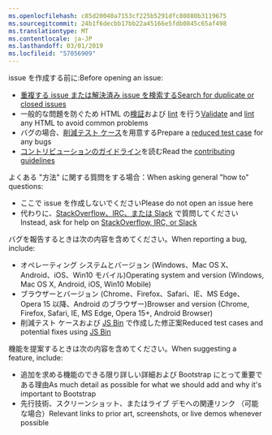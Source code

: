 ```yaml
---
ms.openlocfilehash: c85d20040a7153cf225b5291dfc80880b3119675
ms.sourcegitcommit: 24b1f6decbb17bb22a45166e5fdb0845c65af498
ms.translationtype: MT
ms.contentlocale: ja-JP
ms.lasthandoff: 03/01/2019
ms.locfileid: "57056909"
---
```

<span data-ttu-id="baa9a-101">issue を作成する前に:</span><span class="sxs-lookup"><span data-stu-id="baa9a-101">Before opening an issue:</span></span>

- [<span data-ttu-id="baa9a-102">重複する issue または解決済み issue を検索する</span><span class="sxs-lookup"><span data-stu-id="baa9a-102">Search for duplicate or closed issues</span></span>](https://github.com/twbs/bootstrap/issues?utf8=%E2%9C%93&q=is%3Aissue)
- <span data-ttu-id="baa9a-103">一般的な問題を防ぐため HTML の[検証](http://validator.w3.org/nu/)および [lint](https://github.com/twbs/bootlint#in-the-browser) を行う</span><span class="sxs-lookup"><span data-stu-id="baa9a-103">[Validate](http://validator.w3.org/nu/) and [lint](https://github.com/twbs/bootlint#in-the-browser) any HTML to avoid common problems</span></span>
- <span data-ttu-id="baa9a-104">バグの場合、[削減テスト ケース](https://css-tricks.com/reduced-test-cases/)を用意する</span><span class="sxs-lookup"><span data-stu-id="baa9a-104">Prepare a [reduced test case](https://css-tricks.com/reduced-test-cases/) for any bugs</span></span>
- <span data-ttu-id="baa9a-105">[コントリビューションのガイドライン](https://github.com/twbs/bootstrap/blob/master/CONTRIBUTING.md)を読む</span><span class="sxs-lookup"><span data-stu-id="baa9a-105">Read the [contributing guidelines](https://github.com/twbs/bootstrap/blob/master/CONTRIBUTING.md)</span></span>

<span data-ttu-id="baa9a-106">よくある "方法" に関する質問をする場合：</span><span class="sxs-lookup"><span data-stu-id="baa9a-106">When asking general "how to" questions:</span></span>

- <span data-ttu-id="baa9a-107">ここで issue を作成しないでください</span><span class="sxs-lookup"><span data-stu-id="baa9a-107">Please do not open an issue here</span></span>
- <span data-ttu-id="baa9a-108">代わりに、[StackOverflow、IRC、または Slack](https://github.com/twbs/bootstrap/blob/master/README.md#community) で質問してください</span><span class="sxs-lookup"><span data-stu-id="baa9a-108">Instead, ask for help on [StackOverflow, IRC, or Slack](https://github.com/twbs/bootstrap/blob/master/README.md#community)</span></span>

<span data-ttu-id="baa9a-109">バグを報告するときは次の内容を含めてください。</span><span class="sxs-lookup"><span data-stu-id="baa9a-109">When reporting a bug, include:</span></span>

- <span data-ttu-id="baa9a-110">オペレーティング システムとバージョン (Windows、Mac OS X、Android、iOS、Win10 モバイル)</span><span class="sxs-lookup"><span data-stu-id="baa9a-110">Operating system and version (Windows, Mac OS X, Android, iOS, Win10 Mobile)</span></span>
- <span data-ttu-id="baa9a-111">ブラウザーとバージョン (Chrome、Firefox、Safari、IE、MS Edge、Opera 15 以降、Android のブラウザー)</span><span class="sxs-lookup"><span data-stu-id="baa9a-111">Browser and version (Chrome, Firefox, Safari, IE, MS Edge, Opera 15+, Android Browser)</span></span>
- <span data-ttu-id="baa9a-112">削減テスト ケースおよび [JS Bin](https://jsbin.com) で作成した修正案</span><span class="sxs-lookup"><span data-stu-id="baa9a-112">Reduced test cases and potential fixes using [JS Bin](https://jsbin.com)</span></span>

<span data-ttu-id="baa9a-113">機能を提案するときは次の内容を含めてください。</span><span class="sxs-lookup"><span data-stu-id="baa9a-113">When suggesting a feature, include:</span></span>

- <span data-ttu-id="baa9a-114">追加を求める機能のできる限り詳しい詳細および Bootstrap にとって重要である理由</span><span class="sxs-lookup"><span data-stu-id="baa9a-114">As much detail as possible for what we should add and why it's important to Bootstrap</span></span>
- <span data-ttu-id="baa9a-115">先行技術、スクリーンショット、またはライブ デモへの関連リンク （可能な場合）</span><span class="sxs-lookup"><span data-stu-id="baa9a-115">Relevant links to prior art, screenshots, or live demos whenever possible</span></span>
